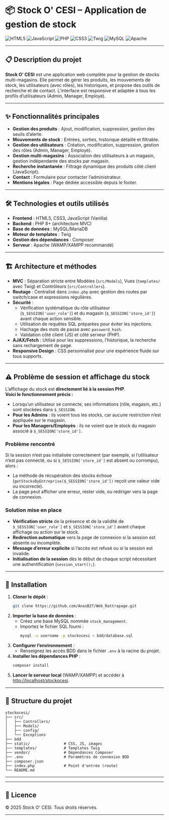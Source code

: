 # 📦 Stock O' CESI – Application de gestion de stock

![HTML5](https://img.shields.io/badge/html5-%23E34F26.svg?style=for-the-badge&logo=html5&logoColor=white)
![JavaScript](https://img.shields.io/badge/javascript-%23323330.svg?style=for-the-badge&logo=javascript&logoColor=%23F7DF1E)
![PHP](https://img.shields.io/badge/php-%23777BB4.svg?style=for-the-badge&logo=php&logoColor=white)
![CSS3](https://img.shields.io/badge/css3-%231572B6.svg?style=for-the-badge&logo=css3&logoColor=white)
![Twig](https://img.shields.io/badge/twig-%23323330.svg?style=for-the-badge&logo=twig&logoColor=%23FFDD39)
![MySQL](https://img.shields.io/badge/mysql-%234479A1.svg?style=for-the-badge&logo=mysql&logoColor=white)
![Apache](https://img.shields.io/badge/apache-%23D42029.svg?style=for-the-badge&logo=apache&logoColor=white)

---

## 📋 Description du projet

**Stock O' CESI** est une application web complète pour la gestion de stocks multi-magasins. Elle permet de gérer les produits, les mouvements de stock, les utilisateurs (avec rôles), les historiques, et propose des outils de recherche et de contact. L’interface est responsive et adaptée à tous les profils d’utilisateurs (Admin, Manager, Employé).

---

## ✨ Fonctionnalités principales

- **Gestion des produits** : Ajout, modification, suppression, gestion des seuils d’alerte.
- **Mouvements de stock** : Entrées, sorties, historique détaillé et filtrable.
- **Gestion des utilisateurs** : Création, modification, suppression, gestion des rôles (Admin, Manager, Employé).
- **Gestion multi-magasins** : Association des utilisateurs à un magasin, gestion indépendante des stocks par magasin.
- **Recherche instantanée** : Filtrage dynamique des produits côté client (JavaScript).
- **Contact** : Formulaire pour contacter l’administrateur.
- **Mentions légales** : Page dédiée accessible depuis le footer.

---

## 🛠️ Technologies et outils utilisés

- **Frontend** : HTML5, CSS3, JavaScript (Vanilla)
- **Backend** : PHP 8+ (architecture MVC)
- **Base de données** : MySQL/MariaDB
- **Moteur de templates** : Twig
- **Gestion des dépendances** : Composer
- **Serveur** : Apache (WAMP/XAMPP recommandé)

---

## 🏗️ Architecture et méthodes

- **MVC** : Séparation stricte entre Modèles (`src/Models`), Vues (`templates/` avec Twig) et Contrôleurs (`src/Controllers`).
- **Routage** : Centralisé dans `index.php` avec gestion des routes par switch/case et expressions régulières.
- **Sécurité** :
  - Vérification systématique du rôle utilisateur (`$_SESSION['user_role']`) et du magasin (`$_SESSION['store_id']`) avant chaque action sensible.
  - Utilisation de requêtes SQL préparées pour éviter les injections.
  - Hachage des mots de passe avec `password_hash`.
  - Validation côté client (JS) et côté serveur (PHP).
- **AJAX/Fetch** : Utilisé pour les suppressions, l’historique, la recherche sans rechargement de page.
- **Responsive Design** : CSS personnalisé pour une expérience fluide sur tous supports.

---

## ⚠️ Problème de session et affichage du stock

L’affichage du stock est **directement lié à la session PHP**.  
**Voici le fonctionnement précis :**

- Lorsqu’un utilisateur se connecte, ses informations (rôle, magasin, etc.) sont stockées dans `$_SESSION`.
- **Pour les Admins** : ils voient tous les stocks, car aucune restriction n’est appliquée sur le magasin.
- **Pour les Managers/Employés** : ils ne voient que le stock du magasin associé à `$_SESSION['store_id']`.

### Problème rencontré

Si la session n’est pas initialisée correctement (par exemple, si l’utilisateur n’est pas connecté, ou si `$_SESSION['store_id']` est absent ou corrompu), alors :
- La méthode de récupération des stocks échoue (`getStocksByEntreprise($_SESSION['store_id'])` reçoit une valeur vide ou incorrecte).
- La page peut afficher une erreur, rester vide, ou rediriger vers la page de connexion.

### Solution mise en place

- **Vérification stricte** de la présence et de la validité de `$_SESSION['user_role']` et `$_SESSION['store_id']` avant chaque affichage ou action sur le stock.
- **Redirection automatique** vers la page de connexion si la session est absente ou incomplète.
- **Message d’erreur explicite** si l’accès est refusé ou si la session est invalide.
- **Initialisation de la session** dès le début de chaque script nécessitant une authentification (`session_start();`).

---

## 🚀 Installation

1. **Cloner le dépôt** :
   ```bash
   git clone https://github.com/AnasB27/Web_Rattrapage.git
   ```
2. **Importer la base de données** :
   - Créez une base MySQL nommée `stock_management`.
   - Importez le fichier SQL fourni :
     ```bash
     mysql -u username -p stockocesi < bdd/database.sql
     ```
3. **Configurer l’environnement** :
   - Renseignez les accès BDD dans le fichier `.env` à la racine du projet.
4. **Installer les dépendances PHP** :
   ```bash
   composer install
   ```
5. **Lancer le serveur local** (WAMP/XAMPP) et accéder à [http://localhost/stockocesi](http://localhost/stockocesi).

---

## 📁 Structure du projet

```
stockocesi/
├── src/
│   ├── Controllers/
│   ├── Models/
│   ├── config/
│   └── Exceptions
├── bdd              
├── static/               # CSS, JS, images
├── templates/            # Templates Twig
├── vendor/               # Dépendances Composer
├── .env                  # Paramètres de connexion BDD
├── composer.json
├── index.php             # Point d'entrée (route)
└── README.md
```

---


---

## 📜 Licence

© 2025 Stock O' CESI. Tous droits réservés.

---

